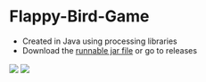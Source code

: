 # Flappy-Bird-Game

- Created in Java using processing libraries
- Download the [runnable jar file](https://github.com/BallenAlain/FlappyBirdClone/releases/download/1.0/FlappyBirdClone.jar) or go to releases

<img align="center" src="https://user-images.githubusercontent.com/46403906/115337661-64d42a80-a16f-11eb-92c2-ad6a66511eb1.png">
<img align="center" src="https://user-images.githubusercontent.com/46403906/115337662-656cc100-a16f-11eb-929a-113d5851c41d.png">
